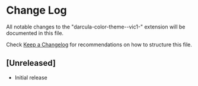 # Change Log

All notable changes to the "darcula-color-theme--vic1-" extension will be documented in this file.

Check [Keep a Changelog](http://keepachangelog.com/) for recommendations on how to structure this file.

## [Unreleased]

- Initial release

